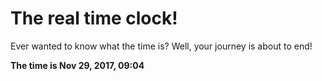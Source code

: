# The real time clock!

Ever wanted to know what the time is? Well, your journey is about to end!

**The time is Nov 29, 2017, 09:04**